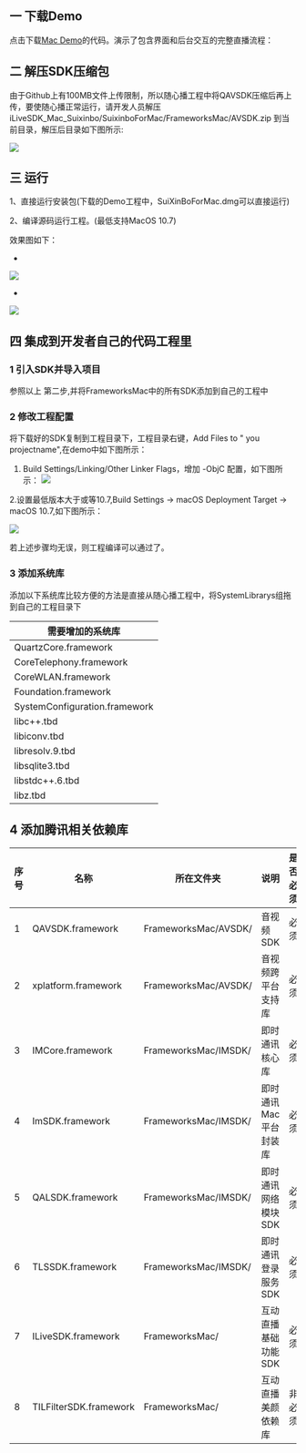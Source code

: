 ## 一 下载Demo
点击下载[Mac Demo](https://github.com/zhaoyang21cn/iLiveSDK_Mac_Suixinbo)的代码。演示了包含界面和后台交互的完整直播流程：<br/>

## 二 解压SDK压缩包

由于Github上有100MB文件上传限制，所以随心播工程中将QAVSDK压缩后再上传，要使随心播正常运行，请开发人员解压iLiveSDK_Mac_Suixinbo/SuixinboForMac/FrameworksMac/AVSDK.zip 到当前目录，解压后目录如下图所示:

![](http://imgcache.tce.fsphere.cn/static/mc.qcloudimg.com/static/img/e70b619d7c575b395680c4242f528f4f/image.png)

## 三 运行

1、直接运行安装包(下载的Demo工程中，SuiXinBoForMac.dmg可以直接运行)

2、编译源码运行工程。(最低支持MacOS 10.7)

效果图如下：

* <div align=center>
<img src="http://imgcache.tce.fsphere.cn/static/mc.qcloudimg.com/static/img/2b146c664a2d0d74f3a57a79d8c06a2b/image.png"/>

* <div align=center>
<img src="http://imgcache.tce.fsphere.cn/static/mc.qcloudimg.com/static/img/d34af5a50720dca145728112d2195522/image.png"/>

## 四 集成到开发者自己的代码工程里
### 1 引入SDK并导入项目 

参照以上 第二步,并将FrameworksMac中的所有SDK添加到自己的工程中 

### 2 修改工程配置
将下载好的SDK复制到工程目录下，工程目录右键，Add Files to " you projectname",在demo中如下图所示：

1. Build Settings/Linking/Other Linker Flags，增加 -ObjC 配置，如下图所示：
![](http://imgcache.tce.fsphere.cn/static/mc.qcloudimg.com/static/img/9e48e62964428b6b12e11c262ff29178/image.png)

2.设置最低版本大于或等10.7,Build Settings -> macOS Deployment Target -> macOS 10.7,如下图所示：

![](http://imgcache.tce.fsphere.cn/static/mc.qcloudimg.com/static/img/592954bf985115b7089147800a3667c8/image.png)

若上述步骤均无误，则工程编译可以通过了。

### 3 添加系统库
添加以下系统库比较方便的方法是直接从随心播工程中，将SystemLibrarys组拖到自己的工程目录下

|  需要增加的系统库 |
|------------|
|QuartzCore.framework|
|CoreTelephony.framework|
|CoreWLAN.framework|
|Foundation.framework|
|SystemConfiguration.framework|
|libc++.tbd|
|libiconv.tbd|
|libresolv.9.tbd|
|libsqlite3.tbd|
|libstdc++.6.tbd|
|libz.tbd|

## 4 添加腾讯相关依赖库

|序号|名称|所在文件夹|说明|是否必须|
|--|--|--|--|--|
|1|QAVSDK.framework|FrameworksMac/AVSDK/|音视频SDK|必须|
|2|xplatform.framework|FrameworksMac/AVSDK/|音视频跨平台支持库|必须|
|3|IMCore.framework|FrameworksMac/IMSDK/|即时通讯核心库|必须|
|4|ImSDK.framework|FrameworksMac/IMSDK/|即时通讯Mac平台封装库|必须|
|5|QALSDK.framework|FrameworksMac/IMSDK/|即时通讯网络模块SDK|必须|
|6|TLSSDK.framework|FrameworksMac/IMSDK/|即时通讯登录服务SDK|必须|
|7|ILiveSDK.framework|FrameworksMac/|互动直播基础功能SDK|必须|
|8|TILFilterSDK.framework|FrameworksMac/|互动直播美颜依赖库|非必须|

